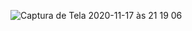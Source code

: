![Captura de Tela 2020-11-17 às 21 19 06](https://user-images.githubusercontent.com/65830437/99466190-b9525000-291a-11eb-93da-35ccfa1d700e.png)
